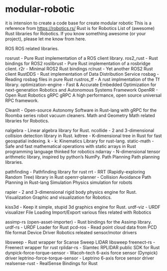 # modular-robotic
it is intension to create a code base for create modular robotic
This is a reference from https://robotics.rs/
Rust is for Robotics
List of (awesome) Rust libraries for Robotics. If you know something awesome (or your project), please let me know from here.

ROS
ROS related libraries.

rosrust - Pure Rust implementation of a ROS client library.
ros2_rust - Rust bindings for ROS2
roslibrust - Pure Rust implementation of a rosbridge client.
r2r - Minimal ROS2 Rust bindings
rclrust - Yet another ROS2 Rust client
RustDDS - Rust implementation of Data Distribution Service
rosbag - Reading rosbag files in pure Rust
rustros_tf - A rust implmentation of the Tf library.
optimization-engine - Fast & Accurate Embedded Optimization for next-generation Robotics and Autonomous Systems
Framework
OpenRR - Open Rust Robotics
gRPC
gRPC A high performance, open source universal RPC framework.

CleanIt - Open-source Autonomy Software in Rust-lang with gRPC for the Roomba series robot vacuum cleaners.
Math and Geometry
Math related libraries for Robotics.

nalgebra - Linear algebra library for Rust.
ncollide - 2 and 3-dimensional collision detection library in Rust.
kdtree - K-dimensional tree in Rust for fast geospatial indexing.
k - k: Kinematics Library for rust-lang.
static-math - Safe and fast mathematical operations with static arrays in Rust programming language thinked for robotics
ndarray - N-dimensional tensor arithmetic library, inspired by python’s NumPy.
Path Planning
Path planning libraries.

pathfinding - Pathfinding library for rust
rrt - RRT (Rapidly-exploring Random Tree) library in Rust
openrr-planner - Collision Avoidance Path Planning in Rust-lang
Simulation
Physics simulation for robots

rapier - 2 and 3-dimensional rigid body physics engine for Rust.
Visualization
Graphic and visualization for Robotics.

kiss3d - Keep it simple, stupid 3d graphics engine for Rust.
urdf-viz - URDF visualizer
File Loading
Import/Export various files related with Robotics

assimp-rs (open-asset-importer) - Rust bindings for the Assimp library.
urdf-rs - URDF Loader for Rust
pcd-ros - Read point cloud data from PCD file format
Device Driver
Robotics releated sensor/motor drivers

libsweep - Rust wrapper for Scanse Sweep LIDAR libsweep
freenect-rs - Freenect wrapper for rust
rplidar-rs - Slamtec RPLIDAR public SDK for Rust
dynpick-force-torque-sensor - Wacoh-tech 6-axis force sensor (Dynpick) driver
leptrino-force-torque-sensor - Leptrino 6-axis force sensor driver
realsense-rust - RealSense Bindings for Rust
